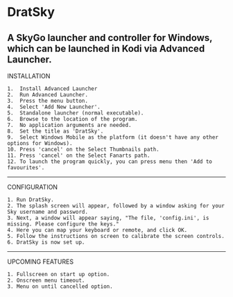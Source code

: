 # DratSky
A SkyGo launcher and controller for Windows, which can be launched in Kodi via Advanced Launcher.
------------
INSTALLATION

    1.  Install Advanced Launcher
    2.  Run Advanced Launcher.
    3.  Press the menu button.
    4.  Select 'Add New Launcher'.
    5.  Standalone launcher (normal executable).
    6.  Browse to the location of the program.
    7.  No application arguments are needed.
    8.  Set the title as 'DratSky'.
    9.  Select Windows Mobile as the platform (it doesn't have any other options for Windows).
    10. Press 'cancel' on the Select Thumbnails path.
    11. Press 'cancel' on the Select Fanarts path.
    12. To launch the program quickly, you can press menu then 'Add to favourites'.

-------------
CONFIGURATION

    1. Run DratSky.
    2. The splash screen will appear, followed by a window asking for your Sky username and password.
    3. Next, a window will appear saying, "The file, 'config.ini', is missing. Please configure the keys."
    4. Here you can map your keyboard or remote, and click OK.
    5. Follow the instructions on screen to calibrate the screen controls.
    6. DratSky is now set up.

-----------------
UPCOMING FEATURES

    1. Fullscreen on start up option.
    2. Onscreen menu timeout.
    3. Menu on until cancelled option.
